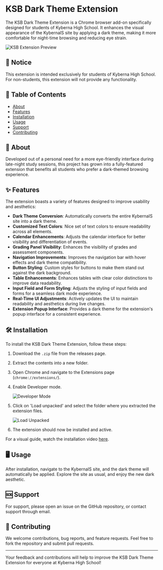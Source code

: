 # KSB Dark Theme Extension

The KSB Dark Theme Extension is a Chrome browser add-on specifically designed for students of Kyberna High School. It enhances the visual appearance of the KybernaIS site by applying a dark theme, making it more comfortable for night-time browsing and reducing eye strain.

![KSB Extension Preview](https://github.com/Demiffy/KSB/assets/74311311/4cbcd8a9-cd08-437e-8b85-4ad8fe77d615)

## 📢 Notice

This extension is intended exclusively for students of Kyberna High School. For non-students, this extension will not provide any functionality.

## 📜 Table of Contents

- [About](#about)
- [Features](#features)
- [Installation](#installation)
- [Usage](#usage)
- [Support](#support)
- [Contributing](#contributing)

## 🌟 About

Developed out of a personal need for a more eye-friendly interface during late-night study sessions, this project has grown into a fully-featured extension that benefits all students who prefer a dark-themed browsing experience.

## ✨ Features

The extension boasts a variety of features designed to improve usability and aesthetics:

- **Dark Theme Conversion**: Automatically converts the entire KybernaIS site into a dark theme.
- **Customized Text Colors**: Nice set of text colors to ensure readability across all elements.
- **Calendar Enhancements**: Adjusts the calendar interface for better visibility and differentiation of events.
- **Grading Panel Visibility**: Enhances the visibility of grades and assessment components.
- **Navigation Improvements**: Improves the navigation bar with hover effects and dark theme compatibility.
- **Button Styling**: Custom styles for buttons to make them stand out against the dark background.
- **Table Enhancements**: Enhances tables with clear color distinctions to improve data readability.
- **Input Field and Form Styling**: Adjusts the styling of input fields and forms for a seamless dark mode experience.
- **Real-Time UI Adjustments**: Actively updates the UI to maintain readability and aesthetics during live changes.
- **Extension Popup Interface**: Provides a dark theme for the extension's popup interface for a consistent experience.

## 🛠 Installation

To install the KSB Dark Theme Extension, follow these steps:

1. Download the `.zip` file from the releases page.
2. Extract the contents into a new folder.
3. Open Chrome and navigate to the Extensions page (`chrome://extensions/`).
4. Enable Developer mode.
   
   ![Developer Mode](https://github.com/Demiffy/KSB/assets/74311311/c417504d-177b-472b-a621-ad20cf82504e)

5. Click on 'Load unpacked' and select the folder where you extracted the extension files.
   
   ![Load Unpacked](https://github.com/Demiffy/KSB/assets/74311311/ce79419a-f678-47c6-8a47-8f3a82c54366)

6. The extension should now be installed and active.

For a visual guide, watch the installation video [here](https://www.youtube.com/watch?v=vW8W19W_X0I).

## 🖥 Usage

After installation, navigate to the KybernaIS site, and the dark theme will automatically be applied. Explore the site as usual, and enjoy the new dark aesthetic.

## 🆘 Support

For support, please open an issue on the GitHub repository, or contact support through email.

## 👋 Contributing

We welcome contributions, bug reports, and feature requests. Feel free to fork the repository and submit pull requests.

---

Your feedback and contributions will help to improve the KSB Dark Theme Extension for everyone at Kyberna High School!
